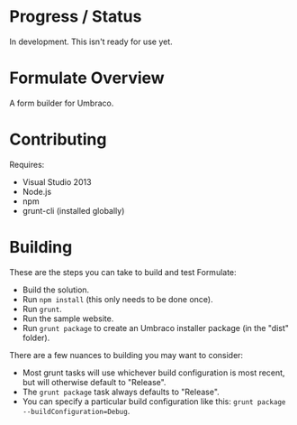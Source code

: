 # Progress / Status
In development. This isn't ready for use yet.

# Formulate Overview
A form builder for Umbraco.

# Contributing
Requires:
* Visual Studio 2013
* Node.js
* npm
* grunt-cli (installed globally)

# Building
These are the steps you can take to build and test Formulate:
* Build the solution.
* Run `npm install` (this only needs to be done once).
* Run `grunt`.
* Run the sample website.
* Run `grunt package` to create an Umbraco installer package (in the "dist" folder).

There are a few nuances to building you may want to consider:
* Most grunt tasks will use whichever build configuration is most recent, but will otherwise default to "Release".
* The `grunt package` task always defaults to "Release".
* You can specify a particular build configuration like this: `grunt package --buildConfiguration=Debug`.
